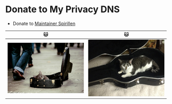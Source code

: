 # Donate to My Privacy DNS

- Donate to [Maintainer Spirillen](https://ko-fi.com/X8X37FUGU)



| 🐱 | 🐱 |
| -- | -- |
| ![](.assets/img/cat1.jpg) | ![](.assets/img/cat2.jpg) |
